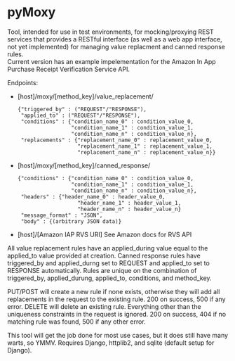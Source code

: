 pyMoxy
======
Tool, intended for use in test environments, for mocking/proxying REST services that provides a RESTful interface 
(as well as a web app interface, not yet implemented) for managing value replacment and canned response rules.  
Current version has an example impelementation for the Amazon In App Purchase Receipt Verification Service API.

Endpoints:
-   [host]/moxy/[method_key]/value_replacement/

        {"triggered_by" : ("REQUEST"/"RESPONSE"),
         "applied_to" : ("REQUEST"/"RESPONSE"),
         "conditions" : {"condition_name_0" : condition_value_0,
                         "condition_name_1" : condition_value_1,
                         "condition_name_n" : condition_value_n},
         "replacements" : {"replacement_name_0" : replacement_value_0,
                           "replacement_name_1" : replacement_value_1,
                           "replacement_name_n" : replacement_value_n}}
-   [host]/moxy/[method_key]/canned_response/

        {"conditions" : {"condition_name_0" : condition_value_0,
                         "condition_name_1" : condition_value_1,
                         "condition_name_n" : condition_value_n},
         "headers" : {"header_name_0" : header_value_0,
                           "header_name_1" : header_value_1,
                           "header_name_n" : header_value_n}
         "message_format" : "JSON",
         "body" : {(arbitrary JSON data)}
-   [host]/[Amazon IAP RVS URI]
        See Amazon docs for RVS API

All value replacement rules have an applied_during value equal to the applied_to value provided at creation.  Canned 
response rules have triggered_by and applied_durng set to REQUEST and applied_to set to RESPONSE automatically.  Rules 
are unique on the combination of triggered_by, applied_durung, applied_to, conditions, and method_key.

PUT/POST will create a new rule if none exists, otherwise they will add all replacements in the request to the existing 
rule.  200 on success, 500 if any error.
DELETE will delete an existing rule.  Everything other than the uniqueness constraints in the request is ignored.  200 
on success, 404 if no matching rule was found, 500 if any other error.

This tool will get the job done for most use cases, but it does still have many warts, so YMMV.  Requires Django, 
httplib2, and sqlite (default setup for Django).
